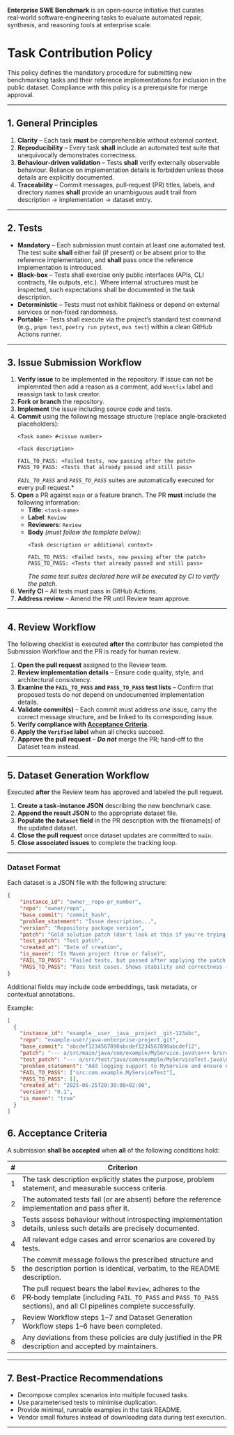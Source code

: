 **Enterprise SWE Benchmark** is an open‑source initiative that curates real‑world software‑engineering tasks to evaluate automated repair, synthesis, and reasoning tools at enterprise scale.

# Task Contribution Policy

This policy defines the mandatory procedure for submitting new benchmarking tasks and their reference implementations for inclusion in the public dataset. Compliance with this policy is a prerequisite for merge approval.

---

## 1. General Principles

1. **Clarity** – Each task **must** be comprehensible without external context.
2. **Reproducibility** – Every task **shall** include an automated test suite that unequivocally demonstrates correctness.
3. **Behaviour‑driven validation** – Tests **shall** verify externally observable behaviour. Reliance on implementation details is forbidden unless those details are explicitly documented.
4. **Traceability** – Commit messages, pull‑request (PR) titles, labels, and directory names **shall** provide an unambiguous audit trail from description → implementation → dataset entry.

---

## 2. Tests

- **Mandatory** – Each submission must contain at least one automated test. The test suite **shall** either fail (if present) or be absent prior to the reference implementation, and **shall** pass once the reference implementation is introduced.
- **Black‑box** – Tests shall exercise only public interfaces (APIs, CLI contracts, file outputs, etc.). Where internal structures must be inspected, such expectations shall be documented in the task description.
- **Deterministic** – Tests must not exhibit flakiness or depend on external services or non‑fixed randomness.
- **Portable** – Tests shall execute via the project’s standard test command (e.g., `pnpm test`, `poetry run pytest`, `mvn test`) within a clean GitHub Actions runner.

---

## 3. Issue Submission Workflow

1. **Verify issue** to be implemented in the repository. If issue can not be implemnted then add a reason as a comment, add `Wontfix` label and reassign task to task creator.
2. **Fork or branch** the repository.
3. **Implement** the issue including source code and tests.
4. **Commit** using the following message structure (replace angle‑bracketed placeholders):
   ```
   <Task name> #<issue number>

   <Task description>

   FAIL_TO_PASS: <Failed tests, now passing after the patch>
   PASS_TO_PASS: <Tests that already passed and still pass>
   ```
   *`FAIL_TO_PASS`* and *`PASS_TO_PASS`* suites are automatically executed for every pull request.*
5. **Open** a PR against `main` or a feature branch. The PR **must** include the following information:
    - **Title**: `<task‑name>`
    - **Label**: `Review`
    - **Reviewers**: `Review`
    - **Body** *(must follow the template below)*:
      ```
      <Task description or additional context>
 
      FAIL_TO_PASS: <Failed tests, now passing after the patch>
      PASS_TO_PASS: <Tests that already passed and still pass>
      ```
      *The same test suites declared here will be executed by CI to verify the patch.*
6. **Verify CI** – All tests must pass in GitHub Actions.
7. **Address review** – Amend the PR until Review team approve.

---

## 4. Review Workflow

The following checklist is executed **after** the contributor has completed the Submission Workflow and the PR is ready for human review.

1. **Open the pull request** assigned to the Review team.
2. **Review implementation details** – Ensure code quality, style, and architectural consistency.
3. **Examine the `FAIL_TO_PASS` and `PASS_TO_PASS` test lists** – Confirm that proposed tests do *not* depend on undocumented implementation details.
4. **Validate commit(s)** – Each commit must address *one* issue, carry the correct message structure, and be linked to its corresponding issue.
5. **Verify compliance with [Acceptance Criteria](https://github.com/jetbrains-eval-lab#6-acceptance-criteria)**.
6. **Apply the `Verified` label** when all checks succeed.
7. **Approve the pull request** – ***Do not*** merge the PR; hand‑off to the Dataset team instead.

---

## 5. Dataset Generation Workflow

Executed **after** the Review team has approved and labeled the pull request.

1. **Create a task‑instance JSON** describing the new benchmark case.
2. **Append the result JSON** to the appropriate dataset file.
3. **Populate the `Dataset` field** in the PR description with the filename(s) of the updated dataset.
4. **Close the pull request** once dataset updates are committed to `main`.
5. **Close associated issues** to complete the tracking loop.

---

### Dataset Format

Each dataset is a JSON file with the following structure:

```json
{
    "instance_id": "owner__repo-pr_number",
    "repo": "owner/repo",
    "base_commit": "commit_hash",
    "problem_statement": "Issue description...",
    "version": "Repository package version",
    "patch": "Gold solution patch (don't look at this if you're trying to solve the problem)",
    "test_patch": "Test patch",
    "created_at": "Date of creation",
    "is_maven": "Is Maven project (true or false)",
    "FAIL_TO_PASS": "Failed tests, but passed after applying the patch or fix",
    "PASS_TO_PASS": "Pass test cases. Shows stability and correctness — the patch did not break existing functionality and may include improvements or refactoring"
}
```

Additional fields may include code embeddings, task metadata, or contextual annotations.

Example:
```json
[
  {
    "instance_id": "example__user__java__project__git-123abc",
    "repo": "example-user/java-enterprise-project.git",
    "base_commit": "abcdef1234567890abcdef1234567890abcdef12",
    "patch": "--- a/src/main/java/com/example/MyService.java\n+++ b/src/main/java/com/example/MyService.java\n@@ -1,4 +1,6 @@\n public class MyService {\n+    private final Logger logger = LoggerFactory.getLogger(MyService.class);\n+\n     public void doWork() {\n         // TODO: implement\n     }\n }",
    "test_patch": "--- a/src/test/java/com/example/MyServiceTest.java\n+++ b/src/test/java/com/example/MyServiceTest.java\n@@ -10,6 +10,10 @@\n     @Test\n     public void testDoWork() {\n         // should log an event\n+        assertDoesNotThrow(() -> myService.doWork());\n     }\n }",
    "problem_statement": "Add logging support to MyService and ensure no exceptions are thrown during doWork() execution.",
    "FAIL_TO_PASS": ["src:com.example.MyServiceTest"],
    "PASS_TO_PASS": [],
    "created_at": "2025-06-25T20:30:00+02:00",
    "version": "0.1",
    "is_maven": "true"
  }
]
```

## 6. Acceptance Criteria

A submission **shall be accepted** when **all** of the following conditions hold:

| # | Criterion                                                                                                                                                                      |
| - | ------------------------------------------------------------------------------------------------------------------------------------------------------------------------------ |
| 1 | The task description explicitly states the purpose, problem statement, and measurable success criteria.                                                                        |
| 2 | The automated tests fail (or are absent) before the reference implementation and pass after it.                                                                                |
| 3 | Tests assess behaviour without introspecting implementation details, unless such details are precisely documented.                                                             |
| 4 | All relevant edge cases and error scenarios are covered by tests.                                                                                                              |
| 5 | The commit message follows the prescribed structure and the description portion is identical, verbatim, to the README description.                                             |
| 6 | The pull request bears the label `Review`, adheres to the PR‑body template (including `FAIL_TO_PASS` and `PASS_TO_PASS` sections), and all CI pipelines complete successfully. |
| 7 | Review Workflow steps 1–7 and Dataset Generation Workflow steps 1–6 have been completed.                                                                                       |
| 8 | Any deviations from these policies are duly justified in the PR description and accepted by maintainers.                                                                       |

---

## 7. Best‑Practice Recommendations

- Decompose complex scenarios into multiple focused tasks.
- Use parameterised tests to minimise duplication.
- Provide minimal, runnable examples in the task README.
- Vendor small fixtures instead of downloading data during test execution.

---

